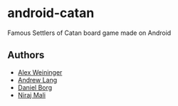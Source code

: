 # android-catan

Famous Settlers of Catan board game made on Android

## Authors

- [Alex Weininger](https://github.com/alexweininger)
- [Andrew Lang](https://github.com/AndrewLang98)
- [Daniel Borg](https://github.com/dborg291)
- [Niraj Mali](https://github.com/malin383)
